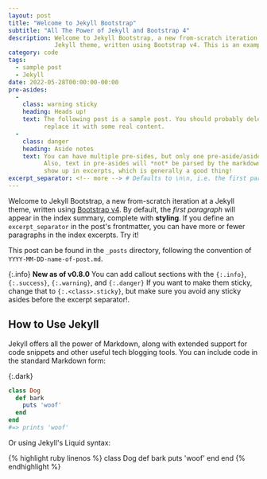 ```yaml
---
layout: post
title: "Welcome to Jekyll Bootstrap"
subtitle: "All The Power of Jekyll and Bootstrap 4"
description: Welcome to Jekyll Bootstrap, a new from-scratch iteration at a
             Jekyll theme, written using Bootstrap v4. This is an example post included with the theme.
category: code
tags:
  - sample post
  - Jekyll
date: 2022-05-28T00:00:00-00:00
pre-asides:
  -
    class: warning sticky
    heading: Heads up!
    text: The following post is a sample post. You should probably delete it and
          replace it with some real content.
  -
    class: danger
    heading: Aside notes
    text: You can have multiple pre-sides, but only one pre-aside/aside should be made sticky.
          Also, text in pre-asides will *not* be parsed by the markdown parser. They also won't
          show up in excerpts, which is generally a good thing!
excerpt_separator: <!-- more --> # Defaults to \n\n, i.e. the first paragraph.
---
```

Welcome to Jekyll Bootstrap, a new from-scratch iteration at a Jekyll theme,
written using [Bootstrap v4](http://getbootstrap.com). By default, the *first paragraph* will appear in the index
summary, complete with **styling**. If you define an `excerpt_separator` in the post's frontmatter,
you can have more or fewer paragraphs in the index excerpts. Try it!

This post can be found in the `_posts` directory, following the convention of
`YYYY-MM-DD-name-of-post.md`.

<!-- more -->

{:.info}
**New as of v0.8.0** You can add callout sections with the `{:.info}`, `{:.success}`, `{:.warning}`, and `{:.danger}`
If you want to make them sticky, change that to `{:.<class>.sticky}`, but make sure you avoid any sticky asides
before the excerpt separator!.

## How to Use Jekyll

Jekyll offers all the power of Markdown, along with extended support for code
snippets and other useful tech blogging tools. You can include code in the
standard Markdown form:

<!--- You can make fenced or highlight-tagged code blocks dark by adding a
    {:.dark} liquid tag immediately before them, like this --->

{:.dark}
```ruby
class Dog
  def bark
    puts 'woof'
  end
end
#=> prints 'woof'
```

Or using Jekyll's Liquid syntax:

{% highlight ruby linenos %}
class Dog
  def bark
    puts 'woof'
  end
end
{% endhighlight %}
